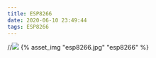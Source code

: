 ```yaml
---
title: ESP8266
date: 2020-06-10 23:49:44
tags: ESP8266
---
```

//![](/images/esp8266.jpg)
{% asset_img "esp8266.jpg" "esp8266" %}
